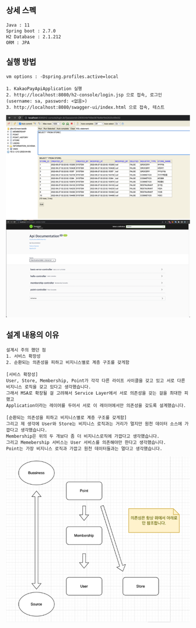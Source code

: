 ## 상세 스펙

```text
Java : 11
Spring boot : 2.7.0
H2 Database : 2.1.212
ORM : JPA
```

## 실행 방법

```text
vm options : -Dspring.profiles.active=local

1. KakaoPayApiApplication 실행
2. http://localhost:8080/h2-console/login.jsp 으로 접속, 로그인 (username: sa, password: <없음>)
3. http://localhost:8080/swagger-ui/index.html 으로 접속, 테스트
```

![img.png](img.png)![img_2.png](img_2.png)

## 설계 내용의 이유

```text
설계시 주의 했던 점
1. 서비스 확장성
2. 순환되는 의존성을 피하고 비지니스별로 계층 구조를 갖게함
 
[서비스 확장성]
User, Store, Membership, Point가 각각 다른 라이프 사이클을 갖고 있고 서로 다른 비지니스 로직을 갖고 있다고 생각했습니다.
그래서 MSA로 확장될 걸 고려해서 Service Layer에서 서로 의존성을 갖는 걸을 최대한 피했고
Application이라는 레이어를 두어서 서로 이 레이어에서만 의존성을 갖도록 설계했습니다.

[순환되는 의존성을 피하고 비지니스별로 계층 구조를 갖게함]
그리고 제 생각에 User와 Store는 비지니스 로직과는 거리가 멀지만 원천 데이터 소스에 가깝다고 생각했습니다.
Membership은 위의 두 개보다 좀 더 비지니스로직에 가깝다고 생각했습니다. 
그리고 Memebership 서비스는 User 서비스를 의존해야만 한다고 생각했습니다.
Point는 가장 비지니스 로직과 가깝고 원천 데이터들과는 멀다고 생각했습니다.
```

![img_1.png](img_1.png)

